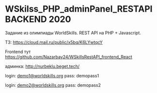 # WSkilss_PHP_adminPanel_RESTAPI BACKEND 2020

Задание из олимпиады WorldSkills. REST API на PHP + Javascript.

ТЗ: https://cloud.mail.ru/public/x5bq/K6LYwtqcY

Frontend тут https://github.com/Nazarbay24/WSkillsRestAPI_frontend_React

админка: http://nurbeklu.beget.tech/

login: demo1@worldskills.org
pass: demopass1

login: demo2@worldskills.org
pass: demopass2
